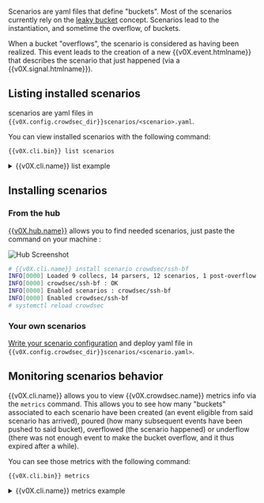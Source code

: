 Scenarios are yaml files that define "buckets".
Most of the scenarios currently rely on the [leaky bucket](https://en.wikipedia.org/wiki/Leaky_bucket) concept.
Scenarios lead to the instantiation, and sometime the overflow, of buckets.


When a bucket "overflows", the scenario is considered as having been realized.
This event leads to the creation of a new {{v0X.event.htmlname}} that describes the scenario that just happened (via a {{v0X.signal.htmlname}}).


## Listing installed scenarios

scenarios are yaml files in `{{v0X.config.crowdsec_dir}}scenarios/<scenario>.yaml`.

You can view installed scenarios with the following command:
```
{{v0X.cli.bin}} list scenarios
```


<details>
  <summary>{{v0X.cli.name}} list example</summary>

```bash
# {{v0X.cli.name}}  list scenarios
INFO[0000] Loaded 9 collecs, 14 parsers, 12 scenarios, 1 post-overflow parsers 
-----------------------------------------------------------------------------------------------------------------------------
 NAME                                📦 STATUS    VERSION  LOCAL PATH                                                        
-----------------------------------------------------------------------------------------------------------------------------
 crowdsec/http-scan-uniques_404      ✔️  enabled  0.4      /etc/crowdsec/config/scenarios/http-scan-uniques_404.yaml     
 crowdsec/ssh-bf                     ✔️  enabled  0.8      /etc/crowdsec/config/scenarios/ssh-bf.yaml                    
 crowdsec/http-crawl-non_statics     ✔️  enabled  0.4      /etc/crowdsec/config/scenarios/http-crawl-non_statics.yaml    
 crowdsec/iptables-scan-multi_ports  ✔️  enabled  0.4      /etc/crowdsec/config/scenarios/iptables-scan-multi_ports.yaml 
-----------------------------------------------------------------------------------------------------------------------------
```

</details>

## Installing scenarios

### From the hub

[{{v0X.hub.name}}]({{v0X.hub.scenarios_url}}) allows you to find needed scenarios, just paste the command on your machine :

![Hub Screenshot](/Crowdsec/v0/assets/images/hub_scenario.png)


```bash
# {{v0X.cli.name}} install scenario crowdsec/ssh-bf
INFO[0000] Loaded 9 collecs, 14 parsers, 12 scenarios, 1 post-overflow parsers 
INFO[0000] crowdsec/ssh-bf : OK                     
INFO[0000] Enabled scenarios : crowdsec/ssh-bf        
INFO[0000] Enabled crowdsec/ssh-bf               
# systemctl reload crowdsec
```

### Your own scenarios

[Write your scenario configuration](/Crowdsec/v0/write_configurations/scenarios/) and deploy yaml file in `{{v0X.config.crowdsec_dir}}scenarios/<scenario.yaml>`.




## Monitoring scenarios behavior

{{v0X.cli.name}} allows you to view {{v0X.crowdsec.name}} metrics info via the `metrics` command.
This allows you to see how many "buckets" associated to each scenario have been created (an event eligible from said scenario has arrived), poured (how many subsequent events have been pushed to said bucket), overflowed (the scenario happened) or underflow (there was not enough event to make the bucket overflow, and it thus expired after a while).

You can see those metrics with the following command:
```
{{v0X.cli.bin}} metrics
```


<details>
  <summary>{{v0X.cli.name}} metrics example</summary>

```bash
# {{v0X.cli.name}} metrics
INFO[0000] Buckets Metrics:                             
+------------------------------------+-----------+--------------+--------+---------+
|               BUCKET               | OVERFLOWS | INSTANTIATED | POURED | EXPIRED |
+------------------------------------+-----------+--------------+--------+---------+
| crowdsec/http-crawl-non_statics    | -         |            9 |     14 |       9 |
| crowdsec/http-scan-uniques_404     | -         |           11 |     14 |      11 |
| crowdsec/iptables-scan-multi_ports |        13 |       125681 | 141601 |  125650 |
| crowdsec/ssh-bf                    |       669 |         3721 |  12925 |    3046 |
| crowdsec/ssh-bf_user-enum          |       136 |         4093 |   7587 |    3956 |
+------------------------------------+-----------+--------------+--------+---------+
```

</details>

